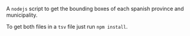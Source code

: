A `nodejs` script to get the bounding boxes of each spanish province and municipality.

To get both files in a `tsv` file just run `npm install`.
